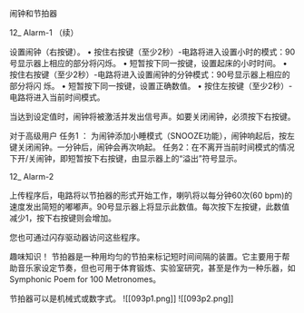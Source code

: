 闹钟和节拍器

12_ Alarm-1 （续）

设置闹钟（右按键）。
• 按住右按键（至少2秒）-电路将进入设置小时的模式：90号显示器上相应的部分将闪烁。
• 短暂按下同一按键，设置起床的小时时间。
• 按住右按键（至少2秒）-电路将进入设置闹钟的分钟模式：90号显示器上相应的部分将闪
烁。
• 短暂按下同一按键，设置正确数值。
• 按住左按键（至少2秒）-电路将进入当前时间模式。

当达到设定值时，闹钟将被激活并发出信号声。如要关闭闹钟，必须按下右按键。

对于高级用户
任务1 ： 为闹钟添加小睡模式（SNOOZE功能），闹钟响起后，按左键关闭闹钟。一分钟后，闹钟会再次响起。
任务2：在不离开当前时间模式的情况下开/关闹钟，即短暂按下右按键，由显示器上的“溢出”符号显示。

12_ Alarm-2

上传程序后，电路将以节拍器的形式开始工作，喇叭将以每分钟60次(60 bpm)的速度发出简短的嘟嘟声。90号显示器上将显示此数值。每次按下左按键，此数值减少1，按下右按键则会增加。

您也可通过闪存驱动器访问这些程序。

趣味知识！
节拍器是一种用均匀的节拍来标记短时间间隔的装置。它主要用于帮助音乐家设定节奏，但也可用于体育锻炼、实验室研究，甚至是作为一种乐器，如Symphonic Poem for 100 Metronomes。

节拍器可以是机械式或数字式。
![[093p1.png]]
![[093p2.png]]